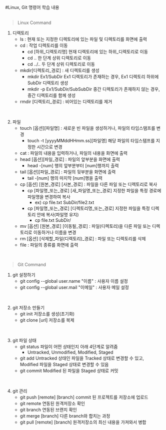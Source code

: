 #Linux, Git 명령어 학습 내용  
<br/> 

>Linux Command
1. 디렉토리
    + ls : 현재 또는 지정한 디렉토리에 있는 파일 및 디렉토리를 화면에 출력
    + cd : 작업 디렉토리를 이동
      + cd [하위_디렉토리명] 현재 디렉토리에 있는 하위_디렉토리로 이동
      + cd .. 한 단계 상위 디렉토리로 이동
      + cd ../.. 두 단계 상위 디렉토리로 이동
    + mkdir[디렉토리_경로] : 새 디렉토리를 생성
      + mkdir Ex1/SubDir Ex1 디렉토리가 존재하는 경우, Ex1 디렉토리 하위에 SubDir 디렉토리 생성
      + mkdir -p Ex1/SubDir/SubSubDir 중간 디렉토리가 존재하지 않는 경우, 중간 디렉토리를 함께 생성
    + rmdir [디렉토리_경로] : 비어있는 디렉토리를 제거  
  <br/>  

2. 파일
    + touch [옵션][파일명] : 새로운 빈 파일을 생성하거나, 파일의 타임스탬프를 변경
        + touch -t [yyyyMMddHHmm.ss][파일명] 해당 파일의 타임스탬프를 지정한 시간으로 변경
    + cat : 파일의 내용을 입력하거나, 파일의 내용을 화면에 출력
    + head [옵션][파일_경로] : 파일의 앞부분을 화면에 출력
      + head -[num] 행의 앞부분부터 [num]행까지 출력
    + tail [옵션][파일_경로] : 파일의 뒷부분을 화면에 출력
      + tail -[num] 행의 마지막 [num]행을 출력
    + cp [옵션] [원본_경로] [사본_경로] : 파일을 다른 파일 또는 디렉토리로 복사
      + cp [파일명_또는_경로] [새_파일명_또는_경로] 지정한 파일을 특정 경로에 파일명을 변경하여 복사
        + ex) cp file.txt SubDir/file2.txt
      + cp [파일명_또는_경로] [디렉토리명_또는_경로] 지정한 파일을 특정 디렉토리 안에 복사(파일명 유지)
        + cp file.txt SubDir/
   + mv [옵션] [원본_경로] [이동될_경로] : 파일(디렉토리)을 다른 파일 또는 디렉토리로 이동하거나 이름을 변경
   + rm [옵션] [삭제할_파일(디렉토리)_경로] : 파일 또는 디렉토리를 삭제
   + file : 파일의 종류를 화면에 출력  
  <br/> 
  
>Git Command
1. git 설정하기
   + git config --global user.name "이름" : 사용자 이름 설정
   + git config --global user.mail "이메일" : 사용자 메일 설정  
  <br/> 
  
2. git 저장소 만들기
   + git init 저장소를 생성(초기화)
   + git clone [url] 저장소를 복제  
  <br/> 
  
3. git 파일 상태
   + git status 파일이 어떤 상태인지 아래 4단계로 알려줌
     + Untracked, Unmodified, Modified, Staged
   + git add Untracked 상태인 파일을 Tracked 상태로 변경할 수 있고, Modified 파일을 Staged 상태로 변경할 수 있음
   + git commit Modified 된 파일을 Staged 상태로 커밋  
  <br/> 
  
4. git 관리
   + git push [remote] [branch] commit 된 프로젝트를 저장소에 업로드
   + git remote 연동된 원격저장소 확인
   + git branch 연동된 브랜치 확인
   + git merge [branch] 다른 branch와 합치는 과정
   + git pull [remote] [branch] 원격저장소의 최신 내용을 가져와서 병합
